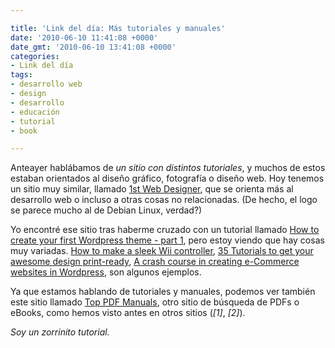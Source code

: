 ```yaml
---

title: 'Link del día: Más tutoriales y manuales'
date: '2010-06-10 11:41:08 +0000'
date_gmt: '2010-06-10 13:41:08 +0000'
categories:
- Link del día
tags:
- desarrollo web
- design
- desarrollo
- educación
- tutorial
- book

---
```


Anteayer hablábamos de _un sitio con distintos tutoriales_, y muchos de estos estaban orientados al diseño gráfico, fotografía o diseño web. Hoy tenemos un sitio muy similar, llamado [1st Web Designer](http://www.1stwebdesigner.com/), que se orienta más al desarrollo web o incluso a otras cosas no relacionadas. (De hecho, el logo se parece mucho al de Debian Linux, verdad?)

Yo encontré ese sitio tras haberme cruzado con un tutorial llamado [How to create your first Wordpress theme - part 1](http://www.1stwebdesigner.com/tutorials/how-to-create-your-first-wordpress-theme-part-1/), pero estoy viendo que hay cosas muy variadas. [How to make a sleek Wii controller](http://www.1stwebdesigner.com/tutorials/how-to-create-a-sleek-wii-controller/), [35 Tutorials to get your awesome design print-ready](http://www.1stwebdesigner.com/tutorials/tutorials-design-print-ready/), [A crash course in creating e-Commerce websites in Wordpress](http://www.1stwebdesigner.com/tutorials/create-e-commerce-websites-wordpress/), son algunos ejemplos.

Ya que estamos hablando de tutoriales y manuales, podemos ver también este sitio llamado [Top PDF Manuals](http://top-pdf-manuals.com/), otro sitio de búsqueda de PDFs o eBooks, como hemos visto antes en otros sitios (_[1]_, _[2]_).

_Soy un zorrinito tutorial._
